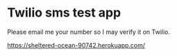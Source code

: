 # Twilio sms test app
Please email me your number so I may verify it on Twilio.

https://sheltered-ocean-90742.herokuapp.com/
